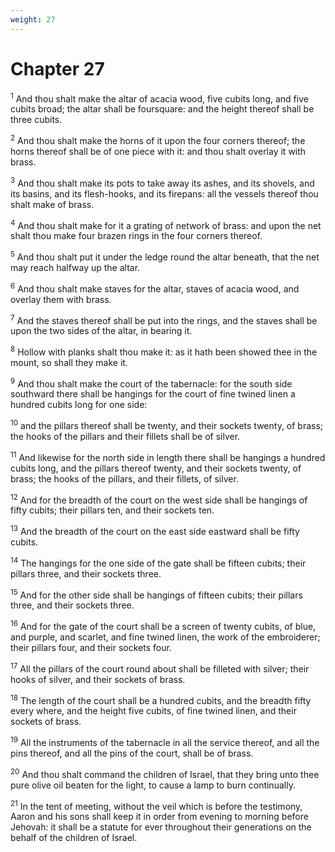 ```yaml
---
weight: 27
---
```


# Chapter 27

<sup>1</sup> And thou shalt make the altar of acacia wood, five cubits long, and five cubits broad; the altar shall be foursquare: and the height thereof shall be three cubits. 

<sup>2</sup> And thou shalt make the horns of it upon the four corners thereof; the horns thereof shall be of one piece with it: and thou shalt overlay it with brass. 

<sup>3</sup> And thou shalt make its pots to take away its ashes, and its shovels, and its basins, and its flesh-hooks, and its firepans: all the vessels thereof thou shalt make of brass. 

<sup>4</sup> And thou shalt make for it a grating of network of brass: and upon the net shalt thou make four brazen rings in the four corners thereof. 

<sup>5</sup> And thou shalt put it under the ledge round the altar beneath, that the net may reach halfway up the altar. 

<sup>6</sup> And thou shalt make staves for the altar, staves of acacia wood, and overlay them with brass. 

<sup>7</sup> And the staves thereof shall be put into the rings, and the staves shall be upon the two sides of the altar, in bearing it. 

<sup>8</sup> Hollow with planks shalt thou make it: as it hath been showed thee in the mount, so shall they make it. 

<sup>9</sup> And thou shalt make the court of the tabernacle: for the south side southward there shall be hangings for the court of fine twined linen a hundred cubits long for one side: 

<sup>10</sup> and the pillars thereof shall be twenty, and their sockets twenty, of brass; the hooks of the pillars and their fillets shall be of silver. 

<sup>11</sup> And likewise for the north side in length there shall be hangings a hundred cubits long, and the pillars thereof twenty, and their sockets twenty, of brass; the hooks of the pillars, and their fillets, of silver. 

<sup>12</sup> And for the breadth of the court on the west side shall be hangings of fifty cubits; their pillars ten, and their sockets ten. 

<sup>13</sup> And the breadth of the court on the east side eastward shall be fifty cubits. 

<sup>14</sup> The hangings for the one side of the gate shall be fifteen cubits; their pillars three, and their sockets three. 

<sup>15</sup> And for the other side shall be hangings of fifteen cubits; their pillars three, and their sockets three. 

<sup>16</sup> And for the gate of the court shall be a screen of twenty cubits, of blue, and purple, and scarlet, and fine twined linen, the work of the embroiderer; their pillars four, and their sockets four. 

<sup>17</sup> All the pillars of the court round about shall be filleted with silver; their hooks of silver, and their sockets of brass. 

<sup>18</sup> The length of the court shall be a hundred cubits, and the breadth fifty every where, and the height five cubits, of fine twined linen, and their sockets of brass. 

<sup>19</sup> All the instruments of the tabernacle in all the service thereof, and all the pins thereof, and all the pins of the court, shall be of brass. 

<sup>20</sup> And thou shalt command the children of Israel, that they bring unto thee pure olive oil beaten for the light, to cause a lamp to burn continually. 

<sup>21</sup> In the tent of meeting, without the veil which is before the testimony, Aaron and his sons shall keep it in order from evening to morning before Jehovah: it shall be a statute for ever throughout their generations on the behalf of the children of Israel. 


